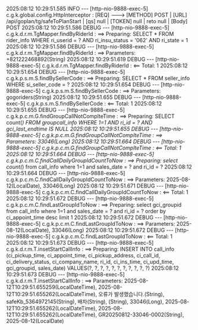 2025:08:12 10:29:51.585 INFO  --- [http-nio-9888-exec-5] c.g.k.global.config.HttpInterceptor : [REQ] ---> [METHOD] POST | [URL] /api/goplan/tg/safeToPlanStart | [qs] null | [TOKEN] null | reto null | [Body] POST
2025:08:12 10:29:51.586 DEBUG --- [http-nio-9888-exec-5] c.g.k.d.r.m.TgMapper.findByRiderId : ==>  Preparing: SELECT * FROM rider_info WHERE ri_userid = ? AND ri_insu_status = '062' AND ri_state = 1
2025:08:12 10:29:51.586 DEBUG --- [http-nio-9888-exec-5] c.g.k.d.r.m.TgMapper.findByRiderId : ==> Parameters: +821222468892(String)
2025:08:12 10:29:51.619 DEBUG --- [http-nio-9888-exec-5] c.g.k.d.r.m.TgMapper.findByRiderId : <==      Total: 1
2025:08:12 10:29:51.654 DEBUG --- [http-nio-9888-exec-5] c.g.k.p.s.m.S.findBySellerCode : ==>  Preparing: SELECT * FROM seller_info WHERE si_seller_code = ?
2025:08:12 10:29:51.654 DEBUG --- [http-nio-9888-exec-5] c.g.k.p.s.m.S.findBySellerCode : ==> Parameters: gogoriders(String)
2025:08:12 10:29:51.655 DEBUG --- [http-nio-9888-exec-5] c.g.k.p.s.m.S.findBySellerCode : <==      Total: 1
2025:08:12 10:29:51.655 DEBUG --- [http-nio-9888-exec-5] c.g.k.p.c.m.G.findGroupCallNotComplteTime : ==>  Preparing: SELECT count(*) FROM groupcall_info WHERE 1=1 AND ri_id = ? AND gci_last_endtime IS NULL
2025:08:12 10:29:51.655 DEBUG --- [http-nio-9888-exec-5] c.g.k.p.c.m.G.findGroupCallNotComplteTime : ==> Parameters: 33046(Long)
2025:08:12 10:29:51.664 DEBUG --- [http-nio-9888-exec-5] c.g.k.p.c.m.G.findGroupCallNotComplteTime : <==      Total: 1
2025:08:12 10:29:51.664 DEBUG --- [http-nio-9888-exec-5] c.g.k.p.c.m.C.findCallDailyGroupIdCountToNow : ==>  Preparing: select count(*) from call_info where 1=1 and sales_date = ? and ri_id = ?
2025:08:12 10:29:51.664 DEBUG --- [http-nio-9888-exec-5] c.g.k.p.c.m.C.findCallDailyGroupIdCountToNow : ==> Parameters: 2025-08-12(LocalDate), 33046(Long)
2025:08:12 10:29:51.671 DEBUG --- [http-nio-9888-exec-5] c.g.k.p.c.m.C.findCallDailyGroupIdCountToNow : <==      Total: 1
2025:08:12 10:29:51.672 DEBUG --- [http-nio-9888-exec-5] c.g.k.p.c.m.C.findLastGroupIdToNow : ==>  Preparing: select gci_groupid from call_info where 1=1 and sales_date = ? and ri_id = ? order by ci_appoint_time desc limit 1
2025:08:12 10:29:51.672 DEBUG --- [http-nio-9888-exec-5] c.g.k.p.c.m.C.findLastGroupIdToNow : ==> Parameters: 2025-08-12(LocalDate), 33046(Long)
2025:08:12 10:29:51.672 DEBUG --- [http-nio-9888-exec-5] c.g.k.p.c.m.C.findLastGroupIdToNow : <==      Total: 1
2025:08:12 10:29:51.673 DEBUG --- [http-nio-9888-exec-5] c.g.k.d.r.m.T.insetStartCallInfo : ==>  Preparing: INSERT INTO call_info (ci_pickup_time, ci_appoint_time, ci_pickup_address, ci_call_id, ci_delivery_status, ci_company_name, ri_id, ci_ins_time, ci_upd_time, gci_groupid, sales_date) VALUES(?, ?, ?, ?, ?, ?, ?, ?, ?, ?, ?)
2025:08:12 10:29:51.673 DEBUG --- [http-nio-9888-exec-5] c.g.k.d.r.m.T.insetStartCallInfo : ==> Parameters: 2025-08-12T10:29:51.655259(LocalDateTime), 2025-08-12T10:29:51.655262(LocalDateTime), 오류가 발생했습니다.(String), safeKb_5364972145(String), 배차(String), (String), 33046(Long), 2025-08-12T10:29:51.655262(LocalDateTime), 2025-08-12T10:29:51.655262(LocalDateTime), GR20250812-33046-0002(String), 2025-08-12(LocalDate)
